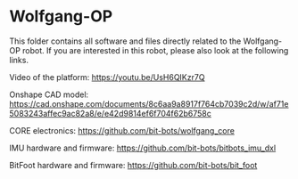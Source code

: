 # Wolfgang-OP
This folder contains all software and files directly related to the Wolfgang-OP robot.
If you are interested in this robot, please also look at the following links.

Video of the platform: https://youtu.be/UsH6QIKzr7Q

Onshape CAD model: https://cad.onshape.com/documents/8c6aa9a8917f764cb7039c2d/w/af71e5083243affec9ac82a8/e/e42d9814ef6f704f62b6758c

CORE electronics: https://github.com/bit-bots/wolfgang_core

IMU hardware and firmware: https://github.com/bit-bots/bitbots_imu_dxl

BitFoot hardware and firmware: https://github.com/bit-bots/bit_foot
